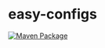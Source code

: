 # easy-configs

[![Maven Package](https://github.com/jlndrs/easy-configs/actions/workflows/maven-publish.yml/badge.svg)](https://github.com/jlndrs/easy-configs/actions/workflows/maven-publish.yml)

